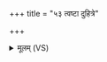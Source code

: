 +++
title = "५३ त्वष्टा दुहित्रे"

+++
<details><summary>मूलम् (VS)</summary>

त्वष्टा॑दुहि॒त्रे व॑ह॒तुं कृ॑णोति॒ तेने॒दं विश्वं॒ भुव॑नं॒ समे॑ति।  
य॒मस्य॑ मा॒ताप॑र्यु॒ह्यमा॑ना म॒हो जा॒या विव॑स्वतो ननाश ॥
</details>